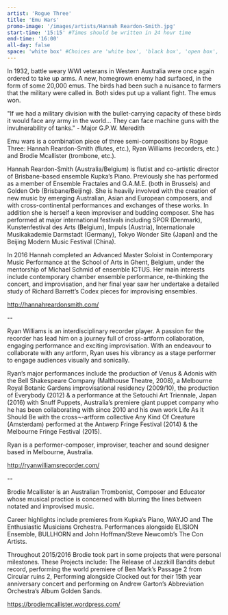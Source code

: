 ```yaml
---
artist: 'Rogue Three'
title: 'Emu Wars'
promo-image: '/images/artists/Hannah Reardon-Smith.jpg'
start-time: '15:15' #Times should be written in 24 hour time
end-time: '16:00'
all-day: false
space: 'white box' #Choices are 'white box', 'black box', 'open box', 'grounds'
---
```

<!-- Description -->
In 1932, battle weary WWI veterans in Western Australia were once again ordered to take up arms. A new, homegrown enemy had surfaced, in the form of some 20,000 emus. The birds had been such a nuisance to farmers that the military were called in. Both sides put up a valiant fight. The emus won.

"If we had a military division with the bullet-carrying capacity of these birds it would face any army in the world... They can face machine guns with the invulnerability of tanks." - Major G.P.W. Meredith

Emu wars is a combination piece of three semi-compositions by Rogue Three: Hannah Reardon-Smith (flutes, etc.), Ryan Williams (recorders, etc.) and Brodie Mcallister (trombone, etc.).

<!-- Bio -->

Hannah Reardon-Smith (Australia/Belgium) is flutist and co-artistic director of Brisbane-based ensemble Kupka’s Piano. Previously she has performed as a member of Ensemble Fractales and G.A.M.E. (both in Brussels) and Golden Orb (Brisbane/Beijing). She is heavily involved with the creation of new music by emerging Australian, Asian and European composers, and with cross-continental performances and exchanges of these works. In addition she is herself a keen improviser and budding composer. She has performed at major international festivals including SPOR (Denmark), Kunstenfestival des Arts (Belgium), Impuls (Austria), Internationale Musikakademie Darmstadt (Germany), Tokyo Wonder Site (Japan) and the Beijing Modern Music Festival (China).

In 2016 Hannah completed an Advanced Master Soloist in Contemporary Music Performance at the School of Arts in Ghent, Belgium, under the mentorship of Michael Schmid of ensemble ICTUS. Her main interests include contemporary chamber ensemble performance, re-thinking the concert, and improvisation, and her final year saw her undertake a detailed study of Richard Barrett’s Codex pieces for improvising ensembles.

http://hannahreardonsmith.com/

--

Ryan Williams is an interdisciplinary recorder player. A passion for the recorder has lead him on a journey full of cross-artform collaboration, engaging performance and exciting improvisation. With an endeavour to collaborate with any artform, Ryan uses his vibrancy as a stage performer to engage audiences visually and sonically.

Ryan’s major performances include the production of Venus & Adonis with the Bell Shakespeare Company (Malthouse Theatre, 2008), a Melbourne Royal Botanic Gardens improvisational residency (2009/10), the production of Everybody (2012) & a performance at the Setouchi Art Triennale, Japan (2016) with Snuff Puppets, Australia’s premiere giant puppet company who he has been collaborating with since 2010 and his own work Life As It Should Be with the cross¬-artform collective Any Kind Of Creature (Amsterdam) performed at the Antwerp Fringe Festival (2014) & the Melbourne Fringe Festival (2015).

Ryan is a performer-composer, improviser, teacher and sound designer based in Melbourne, Australia.

http://ryanwilliamsrecorder.com/

--

Brodie Mcallister is an Australian Trombonist, Composer and Educator whose musical practice is concerned with blurring the lines between notated and improvised music.

Career highlights include premieres from Kupka’s Piano, WAYJO  and The Enthusiastic Musicians Orchestra. Performances alongside ELISION Ensemble, BULLHORN and John Hoffman/Steve Newcomb’s The Con Artists.

Throughout 2015/2016 Brodie took part in some projects that were personal milestones. These Projects include: The Release of Jazzkill Bandits debut record, performing the world premiere of Ben Mark’s Passage 2 from Circular ruins 2, Performing alongside Clocked out for their 15th year anniversary concert and  performing on Andrew Garton’s Abbreviation Orchestra’s Album Golden Sands.

https://brodiemcallister.wordpress.com/
